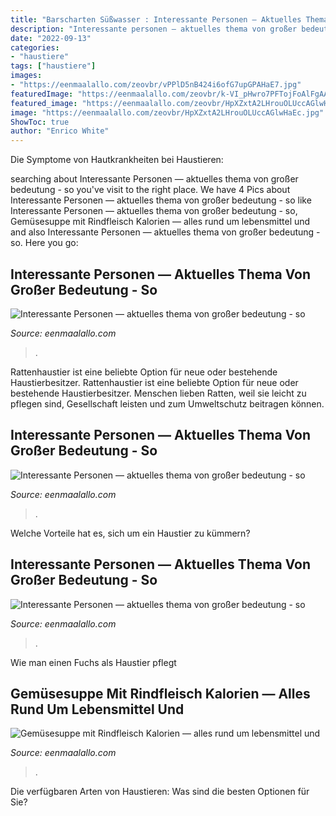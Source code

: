 ```yaml
---
title: "Barscharten Süßwasser : Interessante Personen — Aktuelles Thema Von Großer Bedeutung"
description: "Interessante personen — aktuelles thema von großer bedeutung"
date: "2022-09-13"
categories:
- "haustiere"
tags: ["haustiere"]
images:
- "https://eenmaalallo.com/zeovbr/vPPlD5nB424i6ofG7upGPAHaE7.jpg"
featuredImage: "https://eenmaalallo.com/zeovbr/k-VI_pHwro7PFTojFoAlFgAAAA.jpg"
featured_image: "https://eenmaalallo.com/zeovbr/HpXZxtA2LHrouOLUccAGlwHaEc.jpg"
image: "https://eenmaalallo.com/zeovbr/HpXZxtA2LHrouOLUccAGlwHaEc.jpg"
ShowToc: true
author: "Enrico White"
---
```



Die Symptome von Hautkrankheiten bei Haustieren:

	

		
searching about Interessante Personen — aktuelles thema von großer bedeutung - so you've visit to the right place. We have 4 Pics about Interessante Personen — aktuelles thema von großer bedeutung - so like Interessante Personen — aktuelles thema von großer bedeutung - so, Gemüsesuppe mit Rindfleisch Kalorien — alles rund um lebensmittel und and also Interessante Personen — aktuelles thema von großer bedeutung - so. Here you go:
		
    
## Interessante Personen — Aktuelles Thema Von Großer Bedeutung - So

<img loading=lazy src="https://eenmaalallo.com/zeovbr/HpXZxtA2LHrouOLUccAGlwHaEc.jpg" onerror="this.onerror=null;this.src='https://tse2.mm.bing.net/th?id=OIP.u8n5edK7kmIbCVCrGFSt6wAAAA&amp;pid=15.1';" alt="Interessante Personen — aktuelles thema von großer bedeutung - so">

_Source: eenmaalallo.com_

>. 

	

Rattenhaustier ist eine beliebte Option für neue oder bestehende Haustierbesitzer.
Rattenhaustier ist eine beliebte Option für neue oder bestehende Haustierbesitzer. Menschen lieben Ratten, weil sie leicht zu pflegen sind, Gesellschaft leisten und zum Umweltschutz beitragen können.

    
## Interessante Personen — Aktuelles Thema Von Großer Bedeutung - So

<img loading=lazy src="https://eenmaalallo.com/zeovbr/vPPlD5nB424i6ofG7upGPAHaE7.jpg" onerror="this.onerror=null;this.src='https://tse3.mm.bing.net/th?id=OIP.RLcbeNDXCCOKoZD50zKjiwAAAA&amp;pid=15.1';" alt="Interessante Personen — aktuelles thema von großer bedeutung - so">

_Source: eenmaalallo.com_

>. 

	

Welche Vorteile hat es, sich um ein Haustier zu kümmern?

    
## Interessante Personen — Aktuelles Thema Von Großer Bedeutung - So

<img loading=lazy src="https://eenmaalallo.com/zeovbr/Lj_mRDyjiaWBWDi9k8XeCAHaLH.jpg" onerror="this.onerror=null;this.src='https://tse2.mm.bing.net/th?id=OIP.RjD4OzIpQL19g62pJT4oDwAAAA&amp;pid=15.1';" alt="Interessante Personen — aktuelles thema von großer bedeutung - so">

_Source: eenmaalallo.com_

>. 

	

Wie man einen Fuchs als Haustier pflegt

    
## Gemüsesuppe Mit Rindfleisch Kalorien — Alles Rund Um Lebensmittel Und

<img loading=lazy src="https://eenmaalallo.com/zeovbr/k-VI_pHwro7PFTojFoAlFgAAAA.jpg" onerror="this.onerror=null;this.src='https://tse2.mm.bing.net/th?id=OIP.dZNVzOYOiWqGoG8mhz1ntQAAAA&amp;pid=15.1';" alt="Gemüsesuppe mit Rindfleisch Kalorien — alles rund um lebensmittel und">

_Source: eenmaalallo.com_

>. 

	

Die verfügbaren Arten von Haustieren: Was sind die besten Optionen für Sie?

